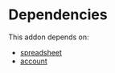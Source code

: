 # Dependencies

This addon depends on:

- [spreadsheet](../../../../../oca-ocb-report/odoo-bringout-oca-ocb-spreadsheet)
- [account](../../../../odoo-bringout-oca-ocb-account)
